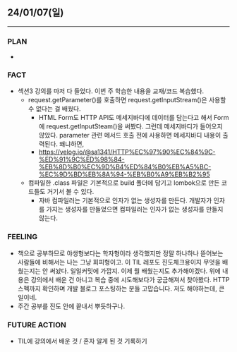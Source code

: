 ##  24/01/07(일)
***
### PLAN
* 
### FACT
* 섹션3 강의를 마저 다 들었다. 이번 주 학습한 내용을 교재/코드 복습했다. 
  * request.getParameter()를 호출하면 request.getInputStream()은 사용할 수 없다는 걸 배웠다.
    * HTML Form도 HTTP API도 메세지바디에 데이터를 담는다고 해서 Form에 request.getInputSteam()을 써봤다. 그런데 메세지바디가 들어오지 않았다. parameter 관련 메서드 호출 전에 사용하면 메세지바디 내용이 출력된다. 왜냐하면,
    * https://velog.io/@sa1341/HTTP%EC%97%90%EC%84%9C-%ED%91%9C%ED%98%84-%EB%8D%B0%EC%9D%B4%ED%84%B0%EB%A5%BC-%EC%9D%BD%EB%8A%94-%EB%B0%A9%EB%B2%95
  * 컴파일한 .class 파일은 기본적으로 build 폴더에 담기고 lombok으로 만든 코드들도 거기서 볼 수 있다. 
    * 자바 컴파일러는 기본적으로 인자가 없는 생성자를 만든다. 개발자가 인자를 가지는 생성자를 만들었으면 컴파일러는 인자가 없는 생성자를 만들지 않는다.
### FEELING
* 책으로 공부하므로 야생형보다는 학자형이라 생각했지만 정말 하나하나 뜯어보는 사람들에 비해서는 나는 그냥 회피형이고. 이 TIL 레포도 진도체크용이지 무엇을 배웠는지는 안 써놨다. 일일커밋에 가깝지. 이제 뭘 배웠는지도 추가해야겠다. 위에 내용은 강의에서 배운 건 아니고 복습 중에 시도해보다가 궁금해져서 찾아봤다. HTTP 스펙까지 확인하며 개발 블로그 포스팅하는 분들 고맙습니다. 저도 해야하는데, 큰일이네.
* 주간 공부를 진도 안에 끝내서 뿌듯하구나.
### FUTURE ACTION
* TIL에 강의에서 배운 것 / 혼자 알게 된 것 기록하기